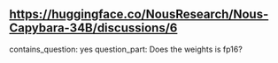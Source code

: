 ## https://huggingface.co/NousResearch/Nous-Capybara-34B/discussions/6

contains_question: yes
question_part: Does the weights is fp16?